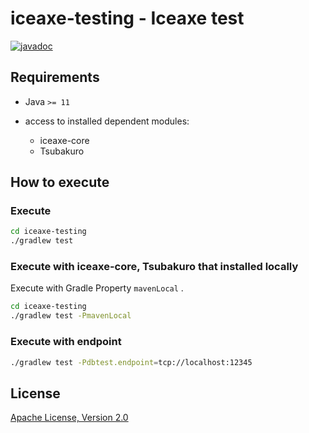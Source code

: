 # iceaxe-testing - Iceaxe test

[![javadoc](https://javadoc.io/badge2/com.tsurugidb.iceaxe/iceaxe-core/javadoc.svg)](https://javadoc.io/doc/com.tsurugidb.iceaxe/iceaxe-core)

## Requirements

* Java `>= 11`

* access to installed dependent modules:
  * iceaxe-core
  * Tsubakuro

## How to execute

### Execute

```bash
cd iceaxe-testing
./gradlew test
```

### Execute with iceaxe-core, Tsubakuro that installed locally

Execute with Gradle Property `mavenLocal` .

```bash
cd iceaxe-testing
./gradlew test -PmavenLocal
```

### Execute with endpoint

```bash
./gradlew test -Pdbtest.endpoint=tcp://localhost:12345
```

## License

[Apache License, Version 2.0](http://www.apache.org/licenses/LICENSE-2.0)

